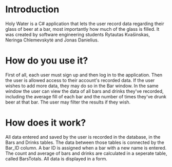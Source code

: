 # Introduction

Holy Water is a C# application that lets the user record data regarding their glass of beer at a bar, 
most importantly how much of the glass is filled. It was created by software engineering students Rytautas Kvašinskas,
Neringa Chlemevskytė and Jonas Danielius.

# How do you use it?

First of all, each user must sign up and then log in to the application. Then the user is allowed access to their account's 
recorded data. If the user wishes to add more data, they may do so in the Bar window. In the same window the user can view the
data of all bars and drinks they've recorded, including the average fill of each bar and the number of times they've drunk beer 
at that bar. The user may filter the results if they wish.

# How does it work?

All data entered and saved by the user is recorded in the database, in the Bars and Drinks tables. The data between those tables
is connected by the Bar_ID column. A bar ID is assigned when a bar with a new name is entered. The count and average of bars and drinks
are calculated in a seperate table, called BarsTotals. All data is displayed in a form.
